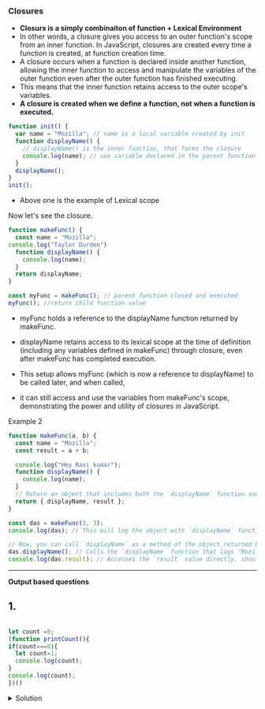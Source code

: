 ### Closures


- **Closurs is a simply combinaiton of function + Lexical Environment**
-  In other words, a closure gives you access to an outer function's scope from an inner function. In JavaScript, closures are created every time a function is created, at function creation time.
-  A closure occurs when a function is declared inside another function, allowing the inner function to access and manipulate the variables of the outer function even after the outer function has finished executing.
- This means that the inner function retains access to the outer scope's variables.
-  **A closure is created when we define a function, not when a function is executed.**

```js
function init() {
  var name = "Mozilla"; // name is a local variable created by init
  function displayName() {
    // displayName() is the inner function, that forms the closure
    console.log(name); // use variable declared in the parent function // Mozilla
  }
  displayName();
}
init();

```
- Above one is the example of Lexical scope

Now let's see the closure.

```js
function makeFunc() {
  const name = "Mozilla";
console.log("Taylor Durden")
  function displayName() {
    console.log(name);
  }
  return displayName;
}

const myFunc = makeFunc(); // parent function closed and executed
myFunc(); //return child function value
```

- myFunc holds a reference to the displayName function returned by makeFunc.
- displayName retains access to its lexical scope at the time of definition (including any variables defined in makeFunc) through closure, even after makeFunc has completed execution.

- This setup allows myFunc (which is now a reference to displayName) to be called later, and when called,
- it can still access and use the variables from makeFunc's scope, demonstrating the power and utility of closures in JavaScript.

Example 2

```js
function makeFunc(a, b) {
  const name = "Mozilla";
  const result = a + b;

  console.log("Hey Ravi kumar");
  function displayName() {
    console.log(name);
  }
  // Return an object that includes both the `displayName` function and the `result`
  return { displayName, result };
}

const das = makeFunc(3, 3);
console.log(das); // This will log the object with `displayName` function and `result` value

// Now, you can call `displayName` as a method of the object returned by `makeFunc`
das.displayName(); // Calls the `displayName` function that logs "Mozilla"
console.log(das.result); // Accesses the `result` value directly, should log 6

```
_________________________________________

**Output based questions**

## 1.

```js

let count =0;
(function printCount(){
if(count===0){
  let count=1;
  console.log(count);
}
console.log(count);
})()
```
<details>
  <summary>Solution</summary>
```js

let count =0;
(function printCount(){
if(count===0){
  let count=1;
  console.log(count); //1
}
console.log(count); //0
})()
```
  
</details>


